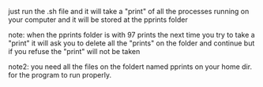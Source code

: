 just run the .sh file and it will take a "print" of all the processes running on your computer and it will be stored at the pprints folder

note: when the pprints folder is with 97 prints the next time you try to take a "print" it will ask you to delete all the "prints" on the folder and continue but if you refuse the "print" will not be taken

note2: you need all the files on the foldert named pprints on your home dir. for the program to run properly.
